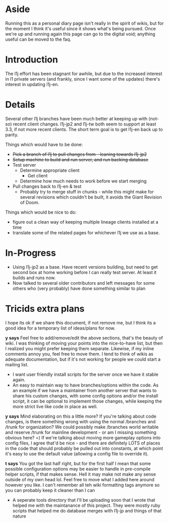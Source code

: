 # Aside #

Running this as a personal diary page isn't really in the spirit of wikis, but for the moment I think it's useful since it shows what's being pursued. Once we're up and running again this page can go to the digital void; anything useful can be moved to the faq.

# Introduction #

The l1j effort has been stagnant for awhile, but due to the increased interest in l1 private servers (and frankly, since I want some of the updates) there's interest in updating l1j-en.


# Details #

Several other l1j branches have been much better at keeping up with (not-so) recent client changes. l1j-jp2 and l1j-tw both seem to support at least 3.3, if not more recent clients. The short term goal is to get l1j-en back up to parity.

Things which would have to be done:
  * ~~Pick a branch of l1j to pull changes from - leaning towards l1j-jp2~~
  * ~~Setup machine to build and run server, and run backing database~~
  * Test server
    * Determine appropriate client
      * Get client
    * Determine how much needs to work before we start merging
  * Pull changes back to l1j-en & test
    * Probably try to merge stuff in chunks - while this might make for several revisions which couldn't be built, it avoids the Giant Revision of Doom.

Things which would be nice to do:
  * figure out a clean way of keeping multiple lineage clients installed at a time
  * translate some of the related pages for whichever l1j we use as a base.

# In-Progress #

  * Using l1j-jp2 as a base. Have recent versions building, but need to get second box at home working before I can really test server. At least it builds and runs now.
  * Now talked to several older contributors and left messages for some others who (very probably) have done something similar to plan

# Tricids extra plans #

I hope its ok if we share this document, if not remove me, but I think its a good idea for a temporary list of ideas/plans for now.

**y says** Feel free to add/remove/edit the above sections, that's the beauty of wiki. I was thinking of moving your points into the nice-to-have list, but then I realized you might prefer keeping them separate. Likewise, if my inline comments annoy you, feel free to move them. I tend to think of wikis as adequate documentation, but if it's not working for people we could start a mailing list.

  * I want user friendly install scripts for the server once we have it stable again.
  * An easy to maintain way to have branches/options within the code.  As an example if we have a maintainer from another server that wants to share his custom changes, with some config options and/or the install script, it can be optional to implement those changes, while keeping the more strict live like code in place as well.

**y says** Mind elaborating on this a little more? If you're talking about code changes, is there something wrong with using the normal /branches and /trunk for organization? We could possibly make /branches world writable and reserve /trunk for mainline development - or am I missing something obvious here? =) If we're talking about moving more gameplay options into config files, I agree that'd be nice - and there are definitely LOTS of places in the code that should probably be pulled out into constants, at which point it's easy to use the default value (allowing a config file to override it).

**t says** You got the last half right, but for the first half I mean that some possible configuration options may be easier to handle in pre-compile helper scripts, if that makes sense.  Hell it may make not make any sense outside of my own head lol.  Feel free to move what I added here around however you like.  I can't remember all teh wiki formatting tags anymore so you can probably keep it cleaner than I can

  * A seperate tools directory that I'll be uploading soon that I wrote that helped me with the maintanance of this project.  They were mostly ruby scripts that helped me do database merges with l1j-jp and things of that nature
